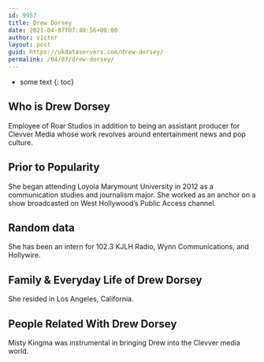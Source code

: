 ```yaml
---
id: 9957
title: Drew Dorsey
date: 2021-04-07T07:40:56+00:00
author: victor
layout: post
guid: https://ukdataservers.com/drew-dorsey/
permalink: /04/07/drew-dorsey/
---
```


* some text
{: toc}


## Who is Drew Dorsey



Employee of Roar Studios in addition to being an assistant producer for Clevver Media whose work revolves around entertainment news and pop culture.

                
                
                
## Prior to Popularity



She began attending Loyola Marymount University in 2012 as a communication studies and journalism major. She worked as an anchor on a show broadcasted on West Hollywood&#8217;s Public Access channel.

                
                
                
## Random data



She has been an intern for 102.3 KJLH Radio, Wynn Communications, and Hollywire.

                
                
                
## Family & Everyday Life of Drew Dorsey



She resided in Los Angeles, California.

                
                
                
## People Related With Drew Dorsey



Misty Kingma was instrumental in bringing Drew into the Clevver media world.

                
              
            
          
          
          